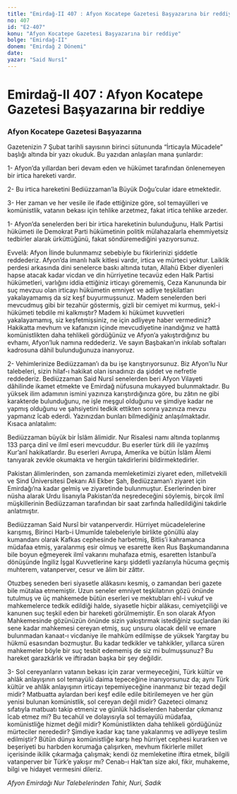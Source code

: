 ```yaml
---
title: "Emirdağ-II 407 : Afyon Kocatepe Gazetesi Başyazarına bir reddiye"
no: 407
id: "E2-407"
konu: "Afyon Kocatepe Gazetesi Başyazarına bir reddiye"
bolge: "Emirdağ-II"
donem: "Emirdağ 2 Dönemi"
date: 
yazar: "Said Nursî"
---
```


# Emirdağ-II 407 : Afyon Kocatepe Gazetesi Başyazarına bir reddiye

### Afyon Kocatepe Gazetesi Başyazarına

Gazetenizin 7 Şubat tarihli sayısının birinci sütununda “İrticayla Mücadele” başlığı altında bir yazı okuduk. Bu yazıdan anlaşılan mana şunlardır:

1- Afyon’da yıllardan beri devam eden ve hükümet tarafından önlenemeyen bir irtica hareketi vardır.

2- Bu irtica hareketini Bediüzzaman’la Büyük Doğu’cular idare etmektedir.

3- Her zaman ve her vesile ile ifade ettiğinize göre, sol temayülleri ve komünistlik, vatanın bekası için tehlike arzetmez, fakat irtica tehlike arzeder.

1- Afyon’da senelerden beri bir irtica hareketinin bulunduğunu, Halk Partisi hükümeti ile Demokrat Parti hükümetinin politik mülahazalarla ehemmiyetsiz tedbirler alarak ürküttüğünü, fakat söndüremediğini yazıyorsunuz.

Evvelâ: Afyon İlinde bulunmamız sebebiyle bu fikirlerinizi şiddetle reddederiz. Afyon’da imanlı halk kitlesi vardır, irtica ve mürteci yoktur. Laiklik perdesi arkasında dini senelerce baskı altında tutan, Allahü Ekber diyenleri hapse atacak kadar vicdan ve din hürriyetine tecavüz eden Halk Partisi hükümetleri, varlığını iddia ettiğiniz irticayı görememiş, Ceza Kanununda bir suç mevzuu olan irticayı hükümetin emniyet ve adliye teşkilatları yakalayamamış da siz keşf buyurmuşsunuz. Madem senelerden beri mevcudmuş gibi bir tezahür göstermiş, gizli bir cemiyet mi kurmuş, şekl-i hükümeti tebdile mi kalkmıştır? Madem ki hükümet kuvvetleri yakalayamamış, siz keşfetmişsiniz, ne için adliyeye haber vermediniz? Hakikatta mevhum ve kafanızın içinde mevcudiyetine inandığınız ve hattâ komünistlikten daha tehlikeli gördüğünüz ve Afyon’a yakıştırdığınız bu evhamı, Afyon’luk namına reddederiz. Ve sayın Başbakan’ın inkılab softaları kadrosuna dâhil bulunduğunuza inanıyoruz.

2- Vehimlerinize Bediüzzaman’ı da bu işe karıştırıyorsunuz. Biz Afyon’lu Nur talebeleri, sizin hilaf-ı hakikat olan isnadınızı da şiddet ve nefretle reddederiz. Bediüzzaman Said Nursî senelerden beri Afyon Vilayeti dâhilinde ikamet etmekte ve Emirdağ nüfusuna mukayyed bulunmaktadır. Bu yüksek ilim adamının ismini yazınıza karıştırdığınıza göre, bu zâtın ne gibi karakterde bulunduğunu, ne işle meşgul olduğunu ve şimdiye kadar ne yapmış olduğunu ve şahsiyetini tedkik ettikten sonra yazınıza mevzu yapmanız îcab ederdi. Yazınızdan bunları bilmediğiniz anlaşılmaktadır. Kısaca anlatalım:

Bediüzzaman büyük bir İslâm âlimidir. Nur Risalesi namı altında toplanmış 133 parça dinî ve ilmî eseri mevcuddur. Bu eserler türk dili ile yazılmış Kur’anî hakikatlardır. Bu eserleri Avrupa, Amerika ve bütün İslâm Âlemi tanıyarak zevkle okumakta ve hergün takdirlerini bildirmektedirler.

Pakistan âlimlerinden, son zamanda memleketimizi ziyaret eden, milletvekili ve Sind Üniversitesi Dekanı Ali Ekber Şah, Bediüzzaman’ı ziyaret için Emirdağı’na kadar gelmiş ve ziyaretinde bulunmuştur. Eserlerinden birer nüsha alarak Urdu lisanıyla Pakistan’da neşredeceğini söylemiş, birçok ilmî müşkillerinin Bediüzzaman tarafından bir saat zarfında halledildiğini takdirle anlatmıştır.

Bediüzzaman Said Nursî bir vatanperverdir. Hürriyet mücadelelerine karışmış, Birinci Harb-i Umumîde talebeleriyle birlikte gönüllü alay kumandanı olarak Kafkas cephesinde harbetmiş, Bitlis’i kahramanca müdafaa etmiş, yaralanmış esir olmuş ve esarette iken Rus Başkumandanına bile boyun eğmeyerek ilmî vakarını muhafaza etmiş, esaretten İstanbul’a dönüşünde İngiliz İşgal Kuvvetlerine karşı şiddetli yazılarıyla hücuma geçmiş muhterem, vatanperver, cesur ve âlim bir zâttır.

Otuzbeş seneden beri siyasetle alâkasını kesmiş, o zamandan beri gazete bile mütalaa etmemiştir. Uzun seneler emniyet teşkilatının gözü önünde tutulmuş ve üç mahkemede bütün eserleri ve mektubları ehl-i vukuf ve mahkemelerce tedkik edildiği halde, siyasetle hiçbir alâkası, cemiyetçiliği ve kanunen suç teşkil eden bir hareketi görülmemiştir. En son olarak Afyon Mahkemesinde gözünüzün önünde sizin yakıştırmak istediğiniz suçlardan iki sene kadar mahkemesi cereyan etmiş, suç unsuru olacak delil ve emare bulunmadan kanaat-ı vicdaniye ile mahkûm edilmişse de yüksek Yargıtay bu hükmü esasından bozmuştur. Bu kadar tedkikler ve tahkikler, yıllarca süren mahkemeler böyle bir suç tesbit edememiş de siz mi bulmuşsunuz? Bu hareket garazkârlık ve iftiradan başka bir şey değildir.

3- Sol cereyanların vatanın bekası için zarar vermeyeceğini, Türk kültür ve ahlâk anlayışının sol temayülü daima tepeceğine inanıyorsunuz da; aynı Türk kültür ve ahlâk anlayışının irticayı tepemiyeceğine inanmanız bir tezad değil midir? Matbuatta aylardan beri keşf edile edile bitirilemeyen ve her gün yenisi bulunan komünistlik, sol cereyan değil midir? Gazeteci olmanız sıfatıyla matbuatı takip etmeniz ve günlük hâdiselerden haberdar çıkmanız îcab etmez mi? Bu tecahül ve dolayısıyla sol temayülü müdafaa, komünistliğe hizmet değil midir? Komünistlikten daha tehlikeli gördüğünüz mürteciler nerededir? Şimdiye kadar kaç tane yakalanmış ve adliyeye teslim edilmiştir? Bütün dünya komünistliğe karşı hep hürriyet cephesi kurarken ve beşeriyeti bu harbden korumağa çalışırken, mevhum fikirlerle millet içerisinde ikilik çıkarmağa çalışmak; kendi öz memleketine iftira etmek, bilgili vatanperver bir Türk’e yakışır mı? Cenab-ı Hak’tan size akıl, fikir, muhakeme, bilgi ve hidayet vermesini dileriz.

*Afyon Emirdağı Nur Talebelerinden*
*Tahir, Nuri, Sadık*
